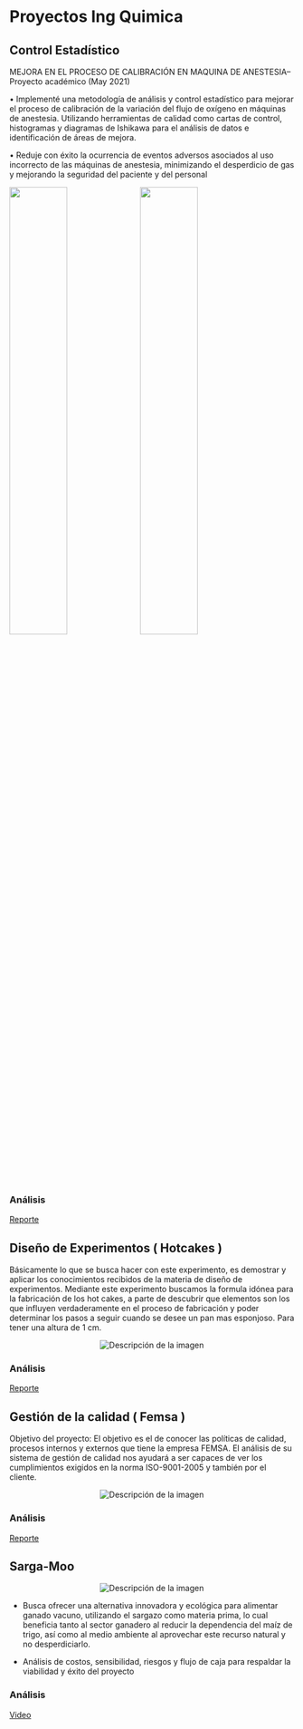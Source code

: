 # Proyectos Ing Quimica

## Control Estadístico
MEJORA EN EL PROCESO DE CALIBRACIÓN EN MAQUINA DE ANESTESIA– Proyecto académico (May 2021)

• Implementé una metodología de análisis y control estadístico para mejorar el proceso de calibración de la variación del 
flujo de oxígeno en máquinas de anestesia. Utilizando herramientas de calidad como cartas de control, histogramas y 
diagramas de Ishikawa para el análisis de datos e identificación de áreas de mejora.

• Reduje con éxito la ocurrencia de eventos adversos asociados al uso incorrecto de las máquinas de anestesia, 
minimizando el desperdicio de gas y mejorando la seguridad del paciente y del personal

<p float="left">
  <img src="https://github.com/Gaboytes/Ing.Quimica-proyectos/assets/145523136/c2317288-85a5-42a5-ad9c-e4d14017f762" width="45%" />
  <img src="https://github.com/Gaboytes/Ing.Quimica-proyectos/assets/145523136/a743046a-fde0-40b3-a3b0-8a59ff5b5dd7" width="45%" /> 
</p>

### Análisis
[Reporte](https://github.com/Gaboytes/Ing.Quimica-proyectos/blob/main/Control%20Estadistico/Proyecto%20analisis%20estadistico%20Anestesia.pdf)

## Diseño de Experimentos ( Hotcakes ) 

Básicamente lo que se busca hacer con este experimento, es demostrar y aplicar
los conocimientos recibidos de la materia de diseño de experimentos. Mediante
este experimento buscamos la formula idónea para la fabricación de los hot cakes,
a parte de descubrir que elementos son los que influyen verdaderamente en el
proceso de fabricación y poder determinar los pasos a seguir cuando se desee un
pan mas esponjoso. Para tener una altura de 1 cm.
<p align="center">
  <img src="https://github.com/Gaboytes/Ing.Quimica-proyectos/assets/145523136/d841c351-9108-4124-8731-fbc80bb29059" alt="Descripción de la imagen" />
</p>

### Análisis
[Reporte](https://github.com/Gaboytes/Ing.Quimica-proyectos/blob/main/Dise%C3%B1o%20de%20Experimentos/Proyecto%20final%20Hot%20cakes.pdf)

## Gestión de la calidad ( Femsa ) 

Objetivo del proyecto:
El objetivo es el de conocer las políticas de calidad, procesos internos y externos que
tiene la empresa FEMSA.
El análisis de su sistema de gestión de calidad nos ayudará a ser capaces de ver los
cumplimientos exigidos en la norma ISO-9001-2005 y también por el cliente.

<p align="center">
  <img src="https://github.com/Gaboytes/Ing.Quimica-proyectos/assets/145523136/95d0dbbf-7229-4429-81d4-c07eea28f799" alt="Descripción de la imagen" />
</p>

### Análisis
[Reporte](https://github.com/Gaboytes/Ing.Quimica-proyectos/blob/main/Femsa/Proyecto%20FEMSA%20(1)%5B2305843009216132765%5D%20(1).pdf)


## Sarga-Moo

<p align="center">
  <img src="https://github.com/Gaboytes/Ing.Quimica-proyectos/assets/145523136/6caa7e11-ffa9-47ed-9748-9a143a4146ff" alt="Descripción de la imagen" />
</p>

- Busca ofrecer una alternativa innovadora y ecológica para alimentar ganado vacuno, utilizando el sargazo como 
materia prima, lo cual beneficia tanto al sector ganadero al reducir la dependencia del maíz de trigo, así como al 
medio ambiente al aprovechar este recurso natural y no desperdiciarlo.

- Análisis de costos, sensibilidad, riesgos y flujo de caja para respaldar la viabilidad y éxito del proyecto

### Análisis
[Video](https://github.com/Gaboytes/Ing.Quimica-proyectos/blob/main/Sarga-Moo/Video%20pitch.mp4)










